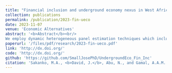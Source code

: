 ```yaml
---
title: "Financial inclusion and underground economy nexus in West Africa: Evidence from dynamic heterogeneous panel techniques"
collection: publications
permalink: /publication/2023-fin-ueco
date: 2023-11-07
venue: 'Economic Alternatives'
abstract: '<b>Abstract</b><br/>
We employ dynamic heterogeneous panel estimation techniques which include Dynamic Fixed Effects (DFE), Mean Group (MG), and Pooled Mean Group (PMG) estimators to explore the underground economy (UE) and financial inclusion (FI) relation for ten West African nations during the 2004-2021 period. Applying Pedroni cointegration test, the results present evidence of a long-term relation between UE and FI (alongside corruption, inflation rate, money supply, agricultural output, and trade). The results of panel estimation portray a long-term significant positive influence of FI on UE, but a short-term significant negative relation between FI and UE. In addition, corruption, money supply, and international trade have a long-term significant negative influence on UE, while inflation supports long-term expansion of UE. Also, a short-term significant negative relation exists between inflation (and trade) and UE, while a short-term significant positive relation is found between money supply and UE. The results of Dumitrescu-Hurlin causality test signal a one-way causality from FI to UE. Therefore, policies geared towards enhancing FI, reducing corruption and money supply, and improving international trade are recommended to reduce UE.'
paperurl: '/files/pdf/research/2023-fin-ueco.pdf'
link: 'http://dx.doi.org/'
code: 'http://dx.doi.org/'
github: 'https://github.com/SmallJosePhD/UndergroundEco_Fin_Inc'
citation: 'Sakanko, M.A., <b>David, J.</b>, Abu, N., and Gamal, A.A.M. (2023). &quot;Financial inclusion and underground economy nexus in West Africa: Evidence from dynamic heterogeneous panel techniques&quot;. <I>Economic Change and Restructuring</i>, Forthcoming. doi:'
---
```

